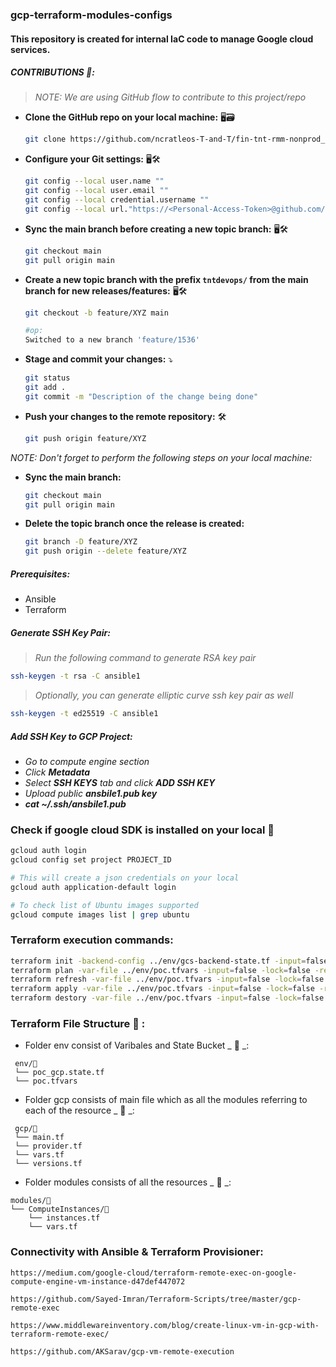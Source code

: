 ### gcp-terraform-modules-configs

#### This repository is created for internal IaC code to manage Google cloud services.

##### CONTRIBUTIONS 🍰:

> _*NOTE: We are using GitHub flow to contribute to this project/repo*_

- **Clone the GitHub repo on your local machine:** 🖥️🗃️

    ```bash
    git clone https://github.com/ncratleos-T-and-T/fin-tnt-rmm-nonprod_iaas.git
    ```

- **Configure your Git settings:** 🖥️🛠️

    ```bash
    git config --local user.name ""
    git config --local user.email ""
    git config --local credential.username ""
    git config --local url."https://<Personal-Access-Token>@github.com/".insteadOf "https://github.com/"
    ```

- **Sync the main branch before creating a new topic branch:** 🖥️🛠️

    ```bash
    git checkout main
    git pull origin main
    ```

- **Create a new topic branch with the prefix `tntdevops/` from the main branch for new releases/features:** 🖥️🛠️

    ```bash
    git checkout -b feature/XYZ main

    #op:
    Switched to a new branch 'feature/1536'
    ```

- **Stage and commit your changes:** ⤵️

    ```bash
    git status
    git add .
    git commit -m "Description of the change being done"
    ```

- **Push your changes to the remote repository:** 🛠️

    ```bash
    git push origin feature/XYZ
    ```

*NOTE: Don't forget to perform the following steps on your local machine:*

- **Sync the main branch:**

    ```bash
    git checkout main
    git pull origin main
    ```

- **Delete the topic branch once the release is created:**

    ```bash
    git branch -D feature/XYZ
    git push origin --delete feature/XYZ
    ```

##### Prerequisites: 

- Ansible
- Terraform

##### Generate SSH Key Pair:

> _Run the following command to generate RSA key pair_

```sh 
ssh-keygen -t rsa -C ansible1
```

> _Optionally, you can generate elliptic curve ssh key pair as well_

```sh
ssh-keygen -t ed25519 -C ansible1
```

##### Add SSH Key to GCP Project: 

- _Go to compute engine section_
- _Click **Metadata**_
- _Select _**SSH KEYS**_ tab and click _**ADD SSH KEY**__
- _Upload public _**ansbile1.pub key**__
- _**cat ~/.ssh/ansbile1.pub**_

### Check if google cloud SDK is installed on your local 🔐

```bash
gcloud auth login
gcloud config set project PROJECT_ID

# This will create a json credentials on your local
gcloud auth application-default login

# To check list of Ubuntu images supported
gcloud compute images list | grep ubuntu
```

### Terraform execution commands: 

```sh
terraform init -backend-config ../env/gcs-backend-state.tf -input=false
terraform plan -var-file ../env/poc.tfvars -input=false -lock=false -refresh=true
terraform refresh -var-file ../env/poc.tfvars -input=false -lock=false -refresh=true
terraform apply -var-file ../env/poc.tfvars -input=false -lock=false -refresh=true --auto-approve
terraform destory -var-file ../env/poc.tfvars -input=false -lock=false -refresh=true
```

### Terraform File Structure 🧐 :

- Folder env consist of Varibales and State Bucket  _  📁 _:
```
 env/📂 
 └── poc_gcp.state.tf
 └── poc.tfvars
```

- Folder gcp consists of main file which as all the modules referring to each of the resource  _  📁 _:
    
```
 gcp/📂
 └── main.tf
 └── provider.tf
 └── vars.tf
 └── versions.tf
```

- Folder modules consists of all the resources  _  📁 _:
    
```
modules/📂
└── ComputeInstances/📂
    └── instances.tf
    └── vars.tf
```


### Connectivity with Ansible & Terraform Provisioner: 

```
https://medium.com/google-cloud/terraform-remote-exec-on-google-compute-engine-vm-instance-d47def447072
```
```
https://github.com/Sayed-Imran/Terraform-Scripts/tree/master/gcp-remote-exec
```
```
https://www.middlewareinventory.com/blog/create-linux-vm-in-gcp-with-terraform-remote-exec/
```
```
https://github.com/AKSarav/gcp-vm-remote-execution
```



<!---
vivekreddy0808/vivekreddy0808 is a ✨ special ✨ repository because its `README.md` (this file) appears on your GitHub profile.
You can click the Preview link to take a look at your changes.

- 👋 Hi, I’m @vivekreddy0808
- 👀 I’m interested in ...
- 🌱 I’m currently learning ...
- 💞️ I’m looking to collaborate on ...
- 📫 How to reach me ...
--->
